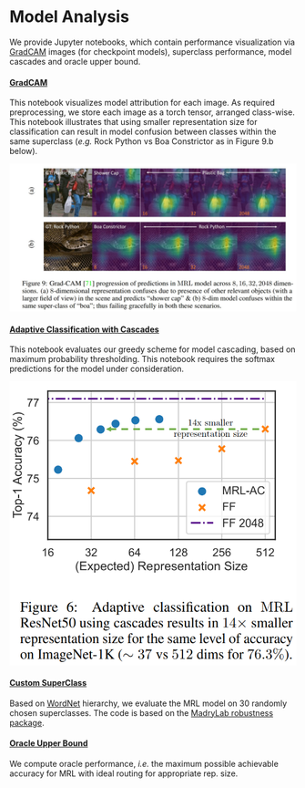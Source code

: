 # Model Analysis
We provide Jupyter notebooks, which contain performance visualization via [GradCAM](https://github.com/jacobgil/pytorch-grad-cam) images (for checkpoint models), superclass performance, model cascades and oracle upper bound.  

#### [GradCAM](GradCAM.ipynb)
This notebook visualizes model attribution for each image. As required preprocessing, we store each image as a torch tensor, arranged class-wise. This notebook illustrates that using smaller representation size for classification can result in model confusion between classes within the same superclass (*e.g.* Rock Python vs Boa Constrictor as in Figure 9.b below).

<p align="center">
<img src="../images/gradcam.jpeg" width="1024"/>
</p>

#### [Adaptive Classification with Cascades](<./Cascade_Performance_Paper.ipynb>)
This notebook evaluates our greedy scheme for model cascading, based on maximum probability thresholding. This notebook requires the softmax predictions for the model under consideration. 

<p align="center">
<img src="../images/adaptive_classification.png" width="512"/>
</p>

#### [Custom SuperClass](<./Custom_SuperClass_Performance.ipynb>)
Based on [WordNet](https://www.nltk.org/howto/wordnet.html) hierarchy, we evaluate the MRL model on 30 randomly chosen superclasses. The code is based on the [MadryLab robustness package](https://github.com/MadryLab/robustness). 	  

#### [Oracle Upper Bound](<./Oracle_Upper_Bound_Performance.ipynb>)
We compute oracle performance, *i.e.* the maximum possible achievable accuracy for MRL with ideal routing for appropriate rep. size.

